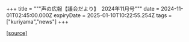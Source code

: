 +++
title = """声の広報【議会だより】　2024年11月号"""
date = 2024-11-01T02:45:00.000Z
expiryDate = 2025-01-10T10:22:55.254Z
tags = ["kuriyama","news"]
+++


[[source]](https://www.town.kuriyama.hokkaido.jp/site/koho/29493.html)
